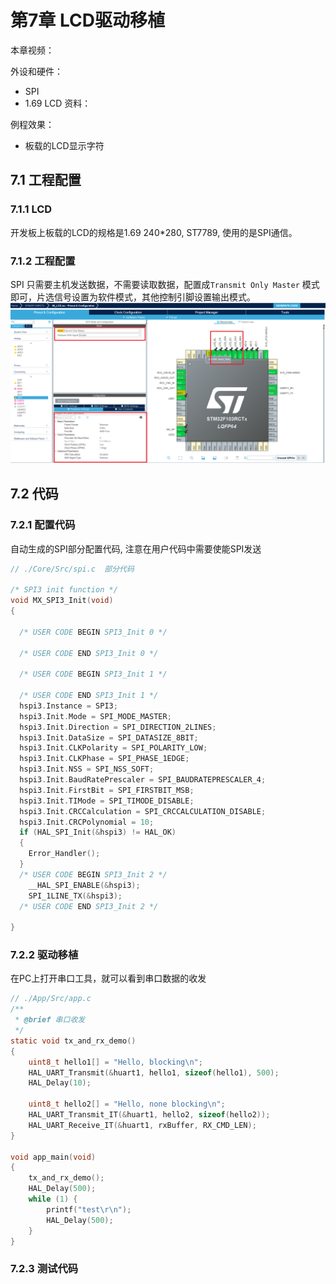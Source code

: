 # 第7章 LCD驱动移植

本章视频： 

外设和硬件：

- SPI
- 1.69 LCD 资料：

例程效果：

- 板载的LCD显示字符

## 7.1 工程配置

### 7.1.1 LCD 
开发板上板载的LCD的规格是1.69 240*280, ST7789, 使用的是SPI通信。

### 7.1.2 工程配置
SPI 只需要主机发送数据，不需要读取数据，配置成`Transmit Only Master` 模式即可，片选信号设置为软件模式，其他控制引脚设置输出模式。
![](assets/7.1-3.png)


## 7.2 代码

### 7.2.1 配置代码
自动生成的SPI部分配置代码, 注意在用户代码中需要使能SPI发送
```c
// ./Core/Src/spi.c  部分代码

/* SPI3 init function */
void MX_SPI3_Init(void)
{

  /* USER CODE BEGIN SPI3_Init 0 */

  /* USER CODE END SPI3_Init 0 */

  /* USER CODE BEGIN SPI3_Init 1 */

  /* USER CODE END SPI3_Init 1 */
  hspi3.Instance = SPI3;
  hspi3.Init.Mode = SPI_MODE_MASTER;
  hspi3.Init.Direction = SPI_DIRECTION_2LINES;
  hspi3.Init.DataSize = SPI_DATASIZE_8BIT;
  hspi3.Init.CLKPolarity = SPI_POLARITY_LOW;
  hspi3.Init.CLKPhase = SPI_PHASE_1EDGE;
  hspi3.Init.NSS = SPI_NSS_SOFT;
  hspi3.Init.BaudRatePrescaler = SPI_BAUDRATEPRESCALER_4;
  hspi3.Init.FirstBit = SPI_FIRSTBIT_MSB;
  hspi3.Init.TIMode = SPI_TIMODE_DISABLE;
  hspi3.Init.CRCCalculation = SPI_CRCCALCULATION_DISABLE;
  hspi3.Init.CRCPolynomial = 10;
  if (HAL_SPI_Init(&hspi3) != HAL_OK)
  {
    Error_Handler();
  }
  /* USER CODE BEGIN SPI3_Init 2 */
    __HAL_SPI_ENABLE(&hspi3);
    SPI_1LINE_TX(&hspi3);
  /* USER CODE END SPI3_Init 2 */

}
```

### 7.2.2 驱动移植
在PC上打开串口工具，就可以看到串口数据的收发
```c
// ./App/Src/app.c
/**
 * @brief 串口收发
 */
static void tx_and_rx_demo()
{
    uint8_t hello1[] = "Hello, blocking\n";
    HAL_UART_Transmit(&huart1, hello1, sizeof(hello1), 500);
    HAL_Delay(10);

    uint8_t hello2[] = "Hello, none blocking\n";
    HAL_UART_Transmit_IT(&huart1, hello2, sizeof(hello2));
    HAL_UART_Receive_IT(&huart1, rxBuffer, RX_CMD_LEN);
}

void app_main(void)
{
    tx_and_rx_demo();
    HAL_Delay(500);
    while (1) {
        printf("test\r\n");
        HAL_Delay(500);
    }
}

```

### 7.2.3 测试代码


